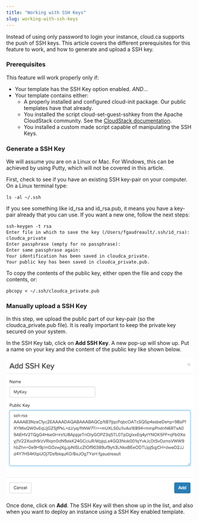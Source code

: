 ```yaml
---
title: "Working with SSH Keys"
slug: working-with-ssh-keys
---
```



Instead of using only password to login your instance, cloud.ca supports the push of SSH keys. This article covers the different prerequisites for this feature to work, and how to generate and upload a SSH key.

### Prerequisites
This feature will work properly only if:
- Your template has the SSH Key option enabled. *AND*...
- Your template contains either:
   - A properly installed and configured cloud-init package. Our public templates have that already.
   - You installed the script cloud-set-guest-sshkey from the Apache CloudStack community. See the [CloudStack documentation](http://cloudstack-administration.readthedocs.org/en/4.4/virtual_machines.html?highlight=authentication#using-ssh-keys-for-authentication).
   - You installed a custom made script capable of manipulating the SSH Keys.

### Generate a SSH Key
We will assume you are on a Linux or Mac. For Windows, this can be achieved by using Putty, which will not be covered in this article.

First, check to see if you have an existing SSH key-pair on your computer. On a Linux terminal type:

```
ls -al ~/.ssh
```

If you see something like id_rsa and id_rsa.pub, it means you have a key-pair already that you can use. If you want a new one, follow the next steps:

```
ssh-keygen -t rsa
Enter file in which to save the key (/Users/fgaudreault/.ssh/id_rsa): cloudca_private
Enter passphrase (empty for no passphrase):
Enter same passphrase again:
Your identification has been saved in cloudca_private.
Your public key has been saved in cloudca_private.pub.
```

To copy the contents of the public key, either open the file and copy the contents, or:

```
pbcopy < ~/.ssh/cloudca_private.pub
```

### Manually upload a SSH Key
In this step, we upload the public part of our key-pair (so the cloudca_private.pub file). It is really important to keep the private key secured on your system.

In the SSH Key tab, click on **Add SSH Key**. A new pop-up will show up. Put a name on your key and the content of the public key like shown below.

![Add SSH key](/assets/add-an-ssh-key-en.jpeg)

Once done, click on **Add**. The SSH Key will then show up in the list, and also when you want to deploy an instance using a SSH Key enabled template.
